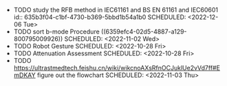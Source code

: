 - TODO study the RFB method in IEC61161 and BS EN 61161 and IEC60601
  id:: 635b3f04-c1bf-4730-b369-5bbd1b54a1b0
  SCHEDULED: <2022-12-06 Tue>
- TODO sort b-mode Procedure ((6359efc4-02d5-4887-a129-800795009926))
  SCHEDULED: <2022-11-02 Wed>
- TODO Robot Gesture
  SCHEDULED: <2022-10-28 Fri>
- TODO Attenuation Assessment
  SCHEDULED: <2022-10-28 Fri>
- TODO https://ultrastmedtech.feishu.cn/wiki/wikcnoAXsRfnOCJuklUe2vVd7ff#EmDKAY figure out the flowchart
  SCHEDULED: <2022-11-03 Thu>